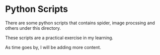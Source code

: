 # Python Scripts

There are some python scripts that contains spider, image procssing and others under this directory.

These scripts are a practical exercise in my learning.

As time goes by, I will be adding more content.
